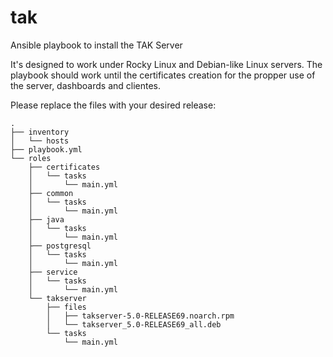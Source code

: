 # tak
Ansible playbook to install the TAK Server

It's designed to work under Rocky Linux and Debian-like Linux servers. The playbook should work until the certificates creation for the propper use of the server, dashboards and clientes.

Please replace the files with your desired release:

    .
    ├── inventory
    │   └── hosts
    ├── playbook.yml
    └── roles
        ├── certificates
        │   └── tasks
        │       └── main.yml
        ├── common
        │   └── tasks
        │       └── main.yml
        ├── java
        │   └── tasks
        │       └── main.yml
        ├── postgresql
        │   └── tasks
        │       └── main.yml
        ├── service
        │   └── tasks
        │       └── main.yml
        └── takserver
            ├── files
            │   ├── takserver-5.0-RELEASE69.noarch.rpm
            │   └── takserver_5.0-RELEASE69_all.deb
            └── tasks
                └── main.yml
